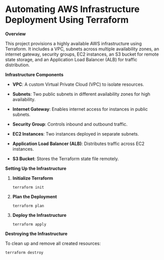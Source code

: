 # Automating AWS Infrastructure Deployment Using Terraform

**Overview**

This project provisions a highly available AWS infrastructure using Terraform. It includes a VPC, subnets across multiple availability zones, an internet gateway, security groups, EC2 instances, an S3 bucket for remote state storage, and an Application Load Balancer (ALB) for traffic distribution.

**Infrastructure Components**

- **VPC**: A custom Virtual Private Cloud (VPC) to isolate resources.

- **Subnets**: Two public subnets in different availability zones for high availability.

- **Internet Gateway**: Enables internet access for instances in public subnets.

- **Security Group**: Controls inbound and outbound traffic.

- **EC2 Instances**: Two instances deployed in separate subnets.

- **Application Load Balancer (ALB)**: Distributes traffic across EC2 instances.

- **S3 Bucket**: Stores the Terraform state file remotely.


**Setting Up the Infrastructure**
1. **Initialize Terraform**

   ```
   terraform init
   ```

2. **Plan the Deployment**

   ```
   terraform plan
   ```

3. **Deploy the Infrastructure**

   ```
   terraform apply 
   ```

**Destroying the Infrastructure**

To clean up and remove all created resources:

```
terraform destroy
```
